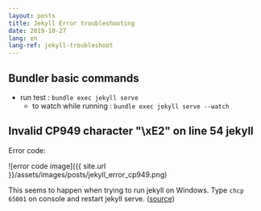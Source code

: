 ```yaml
---
layout: posts
title: Jekyll Error troubleshooting
date: 2019-10-27
lang: en
lang-ref: jekyll-troubleshoot
---
```


## Bundler basic commands

* run test : `bundle exec jekyll serve`
  * to watch while running : `bundle exec jekyll serve --watch`

## Invalid CP949 character "\xE2" on line 54 jekyll

Error code:

![error code image]({{ site.url }}/assets/images/posts/jekyll_error_cp949.png)

This seems to happen when trying to run jekyll on Windows. Type `chcp 65001` on console and restart jekyll serve. ([source](http://jekyllrb-ko.github.io/docs/windows/))
